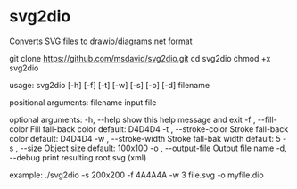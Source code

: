 # svg2dio
Converts SVG files to drawio/diagrams.net format


git clone https://github.com/msdavid/svg2dio.git
cd svg2dio
chmod +x svg2dio

usage: svg2dio [-h] [-f] [-t] [-w] [-s] [-o] [-d] filename

positional arguments:
  filename              input file

optional arguments:
  -h, --help            show this help message and exit
  -f , --fill-color     Fill fall-back color default: D4D4D4
  -t , --stroke-color   Stroke fall-back color default: D4D4D4
  -w , --stroke-width   Stroke fall-bak width default: 5
  -s , --size           Object size default: 100x100
  -o , --output-file    Output file name
  -d, --debug           print resulting root svg (xml)


example: 
./svg2dio -s 200x200 -f 4A4A4A -w 3 file.svg -o myfile.dio


